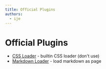 ```yaml
---
title: Official Plugins
authors:
  - ije
---
```


# Official Plugins

- [CSS Loader](https://deno.land/x/aleph/plugins/css.ts) - builtin CSS loader (don't use)
- [Markdown Loader](https://deno.land/x/aleph/plugins/markdown.ts) - load markdown as page
